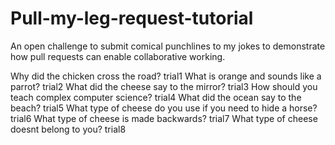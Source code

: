 # Pull-my-leg-request-tutorial
An open challenge to submit comical punchlines to my jokes to demonstrate how pull requests can enable collaborative working.

Why did the chicken cross the road?
trial1
What is orange and sounds like a parrot?
trial2
What did the cheese say to the mirror?
trial3
How should you teach complex computer science?
trial4
What did the ocean say to the beach?
trial5
What type of cheese do you use if you need to hide a horse?
trial6
What type of cheese is made backwards?
trial7
What type of cheese doesnt belong to you?
trial8
